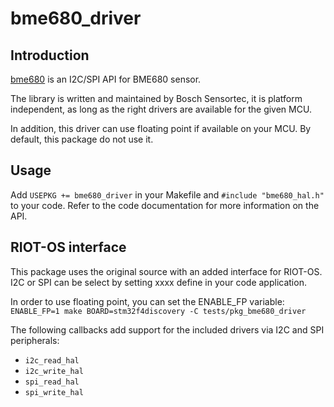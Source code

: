 # bme680_driver

## Introduction
[bme680](https://github.com/BoschSensortec/BME680_driver) is an I2C/SPI API for BME680 sensor.

The library is written and maintained by Bosch Sensortec, it is platform independent, as long as the right drivers are available for the given MCU.

In addition, this driver can use floating point if available on your MCU. By default, this package do not use it.

## Usage
Add `USEPKG += bme680_driver` in your Makefile and `#include "bme680_hal.h"` to your code. Refer to the code documentation for more information on the API.

## RIOT-OS interface
This package uses the original source with an added interface for RIOT-OS.
I2C or SPI can be select by setting xxxx define in your code application.

In order to use floating point, you can set the ENABLE_FP variable:
`ENABLE_FP=1 make BOARD=stm32f4discovery -C tests/pkg_bme680_driver`

The following callbacks add support for the included drivers via I2C and SPI peripherals:

* `i2c_read_hal`
* `i2c_write_hal`
* `spi_read_hal`
* `spi_write_hal`
